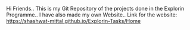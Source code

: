 
Hi Friends..
This is my Git Repository of the projects done in the Explorin Programme..
I have also made my own Website..
Link for the website: https://shashwat-mittal.github.io/Explorin-Tasks/Home

